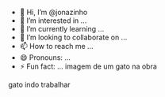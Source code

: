 - 👋 Hi, I’m @jonazinho
- 👀 I’m interested in ...
- 🌱 I’m currently learning ...
- 💞️ I’m looking to collaborate on ...
- 📫 How to reach me ...
- 😄 Pronouns: ...
- ⚡ Fun fact: ...
imagem de um gato na obra

<!---
jonazinho/jonazinho is a ✨ special ✨ repository because its `README.md` (this file) appears on your GitHub profile.
You can click the Preview link to take a look at your changes.
--->
gato indo trabalhar 
